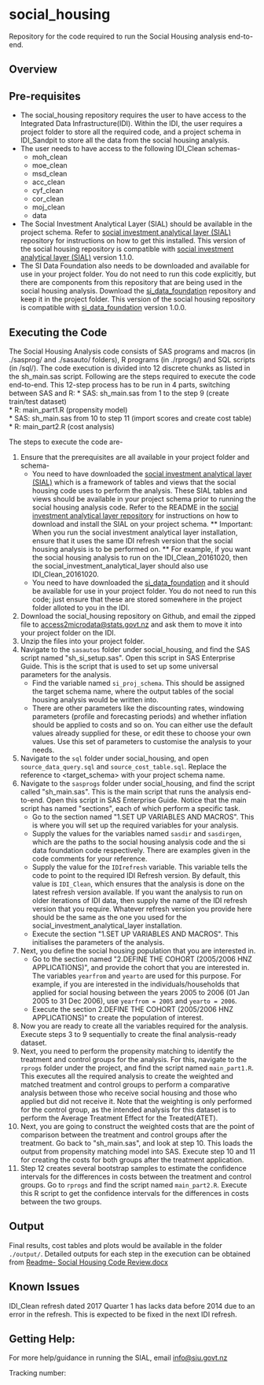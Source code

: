 # social_housing
Repository for the code required to run the Social Housing analysis end-to-end.


## Overview



## Pre-requisites
* The social_housing repository requires the user to have access to the Integrated Data Infrastructure(IDI). Within the IDI, the user requires a project folder to store all the required code, and a project schema in IDI_Sandpit to store all the data from the social housing analysis.
* The user needs to have access to the following IDI_Clean schemas-
	* moh_clean
	* moe_clean
	* msd_clean
	* acc_clean
	* cyf_clean
	* cor_clean
	* moj_clean
	* data
* The Social Investment Analytical Layer (SIAL) should be available in the project schema. Refer to [social investment analytical layer (SIAL)](https://github.com/nz-social-investment-unit/social_investment_analytical_layer) repository for instructions on how to get this installed. This version of the social housing repository is compatible with [social investment analytical layer (SIAL)](https://github.com/nz-social-investment-unit/social_investment_analytical_layer) version 1.1.0.  
* The SI Data Foundation also needs to be downloaded and available for use in your project folder. You do not need to run this code explicitly, but there are components from this repository that are being used in the social housing analysis. Download the [si_data_foundation](https://github.com/nz-social-investment-unit/social_investment_data_foundation) repository and keep it in the project folder.  This version of the social housing repository is compatible with [si_data_foundation](https://github.com/nz-social-investment-unit/social_investment_data_foundation) version 1.0.0.  
 

## Executing the Code

The Social Housing Analysis code consists of SAS programs and macros (in ./sasprog/ and ./sasauto/ folders), R programs (in ./rprogs/) and SQL scripts (in /sql/). The code execution is divided into 12 discrete chunks as listed in the sh_main.sas script. Following are the steps required to execute the code end-to-end. This 12-step process has to be run in 4 parts, switching between SAS and R:
	* SAS: sh_main.sas from 1 to the step 9 (create train/test dataset)  
	* R: main_part1.R (propensity model)  
	* SAS: sh_main.sas from 10 to step 11 (import scores and create cost table)  
	* R: main_part2.R (cost analysis)  

The steps to execute the code are-

1. Ensure that the prerequisites are all available in your project folder and schema- 
	* You need to have downloaded the [social investment analytical layer (SIAL)](https://github.com/nz-social-investment-unit/social_investment_analytical_layer) which is a framework of tables and views that the social housing code uses to perform the analysis. These SIAL tables and views should be available in your project schema prior to running the  social housing analysis code. Refer to the README in the [social investment analytical layer repository](https://github.com/nz-social-investment-unit/social_investment_analytical_layer) for instructions on how to download and install the SIAL on your project schema. ** Important: When you run the social investment analytical layer installation, ensure that it uses the same IDI refresh version that the social housing analysis is to be performed on. ** For example, if you want the social housing analysis to run on the IDI_Clean_20161020, then the social_investment_analytical_layer should also use IDI_Clean_20161020. 
	* You need to have downloaded the [si_data_foundation](https://github.com/nz-social-investment-unit/social_investment_data_foundation) and it should be available for use in your project folder. You do not need to run this code; just ensure that these are stored somewhere in the project folder alloted to you in the IDI.
2. Download the social_housing repository on Github, and email the zipped file to access2microdata@stats.govt.nz and ask them to move it into your project folder on the IDI.
3. Unzip the files into your project folder.
4. Navigate to the `sasautos` folder under social_housing, and find the SAS script named "sh_si_setup.sas". Open this script in SAS Enterprise Guide. This is the script that is used to set up some universal parameters for the analysis.
	* Find the variable named `si_proj_schema`. This should be assigned the target schema name, where the output tables of the social housing analysis would be written into.  
	* There are other parameters like the discounting rates, windowing parameters (profile and forecasting periods) and whether inflation should be applied to costs and so on. You can either use the default values already supplied for these, or edit these to choose your own values. Use this set of parameters to customise the analysis to your needs.
5. Navigate to the `sql` folder under social_housing, and open `source_data_query.sql` and `source_cost_table.sql`. Replace the reference to <target_schema> with your project schema name.
6. Navigate to the `sasprogs` folder under social_housing, and find the script called "sh_main.sas". This is the main script that runs the analysis end-to-end. Open this script in SAS Enterprise Guide. Notice that the main script has named "sections", each of which perform a specific task.
	* Go to the section named "1.SET UP VARIABLES AND MACROS". This is where you will set up the required variables for your analysis. 
	* Supply the values for the variables named `sasdir` and `sasdirgen`, which are the paths to the social housing analysis code and the si data foundation code respectively. There are examples given in the code comments for your reference. 
	* Supply the value for the `IDIrefresh` variable. This variable tells the code to point to the required IDI Refresh version. By default, this value is `IDI_Clean`, which ensures that the analysis is done on the latest refresh version available. If you want the analysis to run on older iterations of IDI data, then supply the name of the IDI refresh version that you require. Whatever refresh version you provide here should be the same as the one you used for the social_investment_analytical_layer installation.
	* Execute the section "1.SET UP VARIABLES AND MACROS". This initialises the parameters of the analysis.
7. Next, you define the social housing population that you are interested in. 
	* Go to the section named "2.DEFINE THE COHORT (2005/2006 HNZ APPLICATIONS)", and provide the cohort that you are interested in. The variables `yearfrom` and `yearto` are used for this purpose. For example, if you are interested in the individuals/households that applied for social housing between the years 2005 to 2006 (01 Jan 2005 to 31 Dec 2006), use `yearfrom = 2005` and `yearto = 2006`.
	* Execute the section 2.DEFINE THE COHORT (2005/2006 HNZ APPLICATIONS)" to create the population of interest.
8. Now you are ready to create all the variables required for the analysis. Execute steps 3 to 9 sequentially to create the final analysis-ready dataset.
9. Next, you need to perform the propensity matching to identify the treatment and control groups for the analysis. For this, navigate to the `rprogs` folder under the project, and find the script named `main_part1.R`. This executes all the required analysis to create the weighted and matched treatment and control groups to perform a comparative analysis between those who receive social housing and those who applied but did not receive it. Note that the weighting is only performed for the control group, as the intended analysis for this dataset is to perform the Average Treatment Effect for the Treated(ATET).
10. Next, you are going to construct the weighted costs that are the point of comparison between the treatment and control groups after the treatment. Go back to "sh_main.sas", and look at step 10. This loads the output from propensity matching model into SAS. Execute step 10 and 11 for creating the costs for both groups after the treatment application. 
11. Step 12 creates several bootstrap samples to estimate the confidence intervals for the differences in costs between the treatment and control groups. Go to `rprogs` and find the script named `main_part2.R`. Execute this R script to get the confidence intervals for the differences in costs between the two groups.

## Output
Final results, cost tables and plots would be available in the folder `./output/`. Detailed outputs for each step in the execution can be obtained from [Readme- Social Housing Code Review.docx](https://github.com/nz-social-investment-unit/social_housing/blob/master/Readme-%20Social%20Housing%20Code%20Review.docx)
	

## Known Issues
IDI_Clean refresh dated 2017 Quarter 1 has lacks data before 2014 due to an error in the refresh. This is expected to be fixed in the next IDI refresh.

## Getting Help:
For more help/guidance in running the SIAL, email info@siu.govt.nz

Tracking number: 
